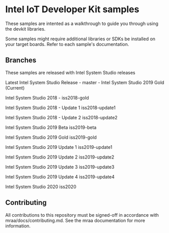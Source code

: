 Intel IoT Developer Kit samples
==============

These samples are intented as a walkthrough to guide you through using the
devkit libraries. 

Some samples might require additional libraries or SDKs be installed on
your target boards. Refer to each sample's documentation.

Branches
------------
These samples are released with Intel System Studio releases

Latest Intel System Studio Release - master - Intel System Studio 2019 Gold (Current)

Intel System Studio 2018 - iss2018-gold

Intel System Studio 2018 - Update 1	iss2018-update1

Intel System Studio 2018 - Update 2	iss2018-update2

Intel System Studio 2019 Beta iss2019-beta

Intel System Studio 2019 Gold iss2019-gold

Intel System Studio 2019 Update 1 iss2019-update1

Intel System Studio 2019 Update 2 iss2019-update2

Intel System Studio 2019 Update 3 iss2019-update3

Intel System Studio 2019 Update 4 iss2019-update4

Intel System Studio 2020 iss2020




Contributing
------------

All contributions to this repository must be signed-off in accordance with
mraa/docs/contributing.md. See the mraa documentation for more information.

